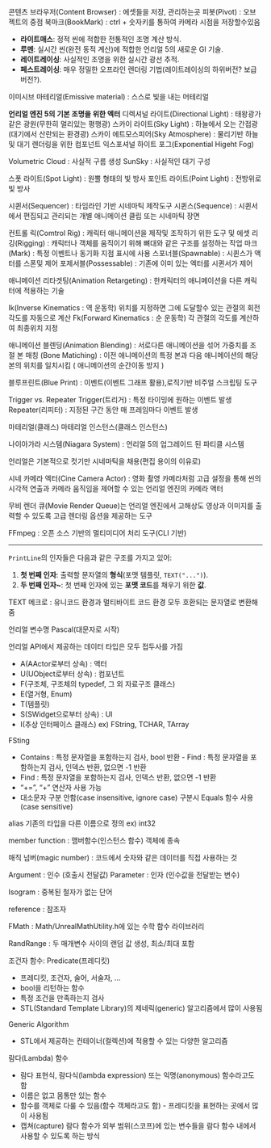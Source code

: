 

콘텐츠 브라우저(Content Browser) : 에셋들을 저장, 관리하는곳
피봇(Pivot) : 오브젝트의 중점
북마크(BookMark) : ctrl + 숫자키를 통하여 카메라 시점을 저장할수있음

- **라이트매스**: 정적 씬에 적합한 전통적인 조명 계산 방식.
- **루멘**: 실시간 씬(완전 동적 계산)에 적합한 언리얼 5의 새로운 GI 기술.
- **레이트레이싱**: 사실적인 조명을 위한 실시간 광선 추적.
- **페스트레이싱**: 매우 정밀한 오프라인 렌더링 기법(레이트레이싱의 하위버전? 보급버전?).



이미시브 마테리얼(Emissive material) : 스스로 빛을 내는 머테리얼

**언리얼 엔진 5의 기본 조명을 위한 엑터**
디렉셔널 라이트(Directional Light) : 태왕광가 같은 광원(무한히 멀리있는 평행광)
스카이 라이트(Sky Light) : 하늘에서 오는 간접광(대기에서 산란되는 환경광)
스카이 에트모스피어(Sky Atmosphere) : 물리기반 하늘및 대기 렌더링을 위한 컴포넌트
익스포셔널 하이트 포그(Exponential Higeht Fog)

Volumetric Cloud : 사실적 구름 생성
SunSky : 사실적인 대기 구성

스폿 라이트(Spot Light) : 원뿔 형태의 빛 방사
포인트 라이트(Point Light) : 전방위로 빛 방사 




시퀸서(Sequencer) : 타임라인 기반 시네마틱 제작도구
시퀸스(Sequence) : 시퀸서에서 편집되고 관리되는 개별 애니메이션 클립 또는 시네마틱 장면

컨트롤 릭(Comtrol Rig) : 캐릭터 애니메이션을 제작및 조작하기 위한 도구 및 에셋
리깅(Rigging) : 캐릭터나 객체를 움직이기 위해 뼈대와 같은 구조를 설정하는 작업
마크(Mark) : 특정 이벤트나 동기화 지점 표시에 사용
  스포너블(Spawnable) : 시퀸스가 액터를 스폰및 제어
  포제서블(Possessable) : 기존에 이미 있는 엑터를 시퀸서가 제어


애니메이션 리타겟팅(Animation Retargeting) : 한캐릭터의 애니메이션을 다른 캐릭터에 적용하는 기술

Ik(Inverse Kinematics : 역 운동학) 위치를 지정하면 그에 도달할수 있는 관절의 회전각도를 자동으로 계산
Fk(Forward Kinematics : 순 운동학) 각 관절의 각도를 계산하여 최종위치 지정


애니메이션 블렌딩(Animation Blending) : 서로다른 애니메이션을 섞어 가중치를 조절
본 매칭 (Bone Matiching) : 이전 애니메이션의 특정 본과 다음 애니메이션의 해당 본의 위치를 일치시킴 ( 애니메이션의 순간이동 방지 )




블루프린트(Blue Print) : 이벤트(이벤트 그래프 활용),로직기반 비주얼 스크립팅 도구

Trigger vs. Repeater 
Trigger(트리거) : 특정 타이밍에 원하는 이벤트 발생 
Repeater(리피터) : 지정된 구간 동안 매 프레임마다 이벤트 발생

마테리얼(클래스)
마테리얼 인스턴스(클래스 인스턴스)

나이아가라 시스템(Niagara System) : 언리얼 5의 업그레이드 된 파티클 시스템




언리얼은 기본적으로 컷기만 시네마틱을 채용(편집 용이의 이유로)

시네 카메라 엑터(Cine Camera Actor) : 영화 촬영 카메라처럼 고급 설정을 통해 씬의 시각적 연출과 카메라 움직임을 제어할 수 있는 언리얼 엔진의 카메라 액터

무비 렌더 큐(Movie Render Queue)는 언리얼 엔진에서 고해상도 영상과 이미지를 출력할 수 있도록 고급 렌더링 옵션을 제공하는 도구

FFmpeg : 오픈 소스 기반의 멀티미디어 처리 도구(CLI 기반)


----------------------
`PrintLine`의 인자들은 다음과 같은 구조를 가지고 있어:

1. **첫 번째 인자**: 출력할 문자열의 **형식**(포맷 템플릿, `TEXT("...")`).
2. **두 번째 인자~**: 첫 번째 인자에 있는 **포맷 코드**를 채우기 위한 **값**.


TEXT 메크로 : 유니코드 환경과 멀티바이트 코드 환경 모두 호환되는 문자열로 변환해 줌

언리얼 변수명 Pascal(대문자로 시작)

언리얼 API에서 제공하는 데이터 타입은 모두 접두사를 가짐
- A(AActor로부터 상속) : 액터
- U(UObject로부터 상속) : 컴포넌트
- F(구조체, 구조체의 typedef, 그 외 자료구조 클래스)
- E(열거형, Enum)
- T(템플릿)
- S(SWidget으로부터 상속) : UI
- I(추상 인터페이스 클래스)
ex) FString, TCHAR, TArray

FSting 
- Contains : 특정 문자열을 포함하는지 검사, bool 반환 - Find : 특정 문자열을 포함하는지 검사, 인덱스 반환, 없으면 -1 반환
- Find : 특정 문자열을 포함하는지 검사, 인덱스 반환, 없으면 -1 반환
- “+=”, “+” 연산자 사용 가능
-  대소문자 구분 안함(case insensitive, ignore case)  구분시 Equals 함수 사용 (case sensitive)


alias 기존의 타입을 다른 이름으로 정의 ex) int32 

member function : 맴버함수(인스턴스 함수) 객체에 종속

매직 넘버(magic number) : 코드에서 숫자와 같은 데이터를 직접 사용하는 것 

Argument : 인수 (호출시 전달값)
Parameter : 인자 (인수값을 전달받는 변수)

Isogram : 중복된 철자가 없는 단어

reference : 참조자

FMath : Math/UnrealMathUtility.h에 있는 수학 함수 라이브러리

RandRange : 두 매개변수 사이의 랜덤 값 생성, 최소/최대 포함

조건자 함수: Predicate(프레디킷) 
- 프레디킷, 조건자, 술어, 서술자, …
- bool을 리턴하는 함수
- 특정 조건을 만족하는지 검사 
- STL(Standard Template Library)의 제네릭(generic) 알고리즘에서 많이 사용됨

Generic Algorithm 
- STL에서 제공하는 컨테이너(컬렉션)에 적용할 수 있는 다양한 알고리즘

람다(Lambda) 함수 
- 람다 표현식, 람다식(lambda expression) 또는 익명(anonymous) 함수라고도 함
- 이름은 없고 몸통만 있는 함수
- 함수를 객체로 다룰 수 있음(함수 객체라고도 함) - 프레디킷을 표현하는 곳에서 많이 사용됨
- 캡쳐(capture) 람다 함수가 외부 범위(스코프)에 있는 변수들을 람다 함수 내에서 사용할 수 있도록 하는 방식